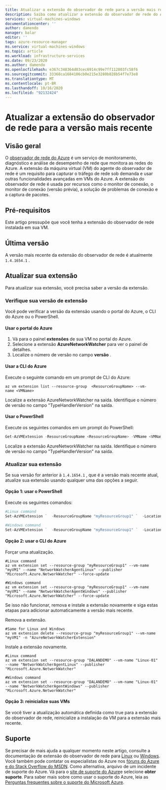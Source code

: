 ```yaml
---
title: Atualizar a extensão do observador de rede para a versão mais recente
description: Saiba como atualizar a extensão do observador de rede do Azure para a versão mais recente.
services: virtual-machines-windows
documentationcenter: ''
author: damendo
manager: balar
editor: ''
tags: azure-resource-manager
ms.service: virtual-machines-windows
ms.topic: article
ms.workload: infrastructure-services
ms.date: 09/23/2020
ms.author: damendo
ms.openlocfilehash: e367c348364d03cec6914c99e7ff112803fc58f6
ms.sourcegitcommit: 33368ca1684106cb0e215e3280b828b54f7e73e8
ms.translationtype: MT
ms.contentlocale: pt-BR
ms.lasthandoff: 10/16/2020
ms.locfileid: "92132424"
---
```

# <a name="update-the-network-watcher-extension-to-the-latest-version"></a>Atualizar a extensão do observador de rede para a versão mais recente

## <a name="overview"></a>Visão geral

O [observador de rede do Azure](../../network-watcher/network-watcher-monitoring-overview.md) é um serviço de monitoramento, diagnóstico e análise de desempenho de rede que monitora as redes do Azure. A extensão da máquina virtual (VM) do agente do observador de rede é um requisito para capturar o tráfego de rede sob demanda e usar outras funcionalidades avançadas em VMs do Azure. A extensão do observador de rede é usada por recursos como o monitor de conexão, o monitor de conexão (versão prévia), a solução de problemas de conexão e a captura de pacotes.

## <a name="prerequisites"></a>Pré-requisitos

Este artigo pressupõe que você tenha a extensão do observador de rede instalada em sua VM.

## <a name="latest-version"></a>Última versão

A versão mais recente da extensão do observador de rede é atualmente `1.4.1654.1` .

## <a name="update-your-extension"></a>Atualizar sua extensão

Para atualizar sua extensão, você precisa saber a versão da extensão.

### <a name="check-your-extension-version"></a>Verifique sua versão de extensão

Você pode verificar a versão da extensão usando o portal do Azure, o CLI do Azure ou o PowerShell.

#### <a name="usetheazureportal"></a>Usar o portal do Azure

1. Vá para o painel **extensões** de sua VM no portal do Azure.
1. Selecione a extensão **AzureNetworkWatcher** para ver o painel de detalhes.
1. Localize o número de versão no campo **versão** .  

#### <a name="use-the-azure-cli"></a>Usar a CLI do Azure

Execute o seguinte comando em um prompt de CLI do Azure:

```azurecli
az vm extension list --resource-group  <ResourceGroupName> --vm-name <VMName>
```

Localize a extensão AzureNetworkWatcher na saída. Identifique o número de versão no campo "TypeHandlerVersion" na saída.  

#### <a name="usepowershell"></a>Usar o PowerShell

Execute os seguintes comandos em um prompt do PowerShell:

```powershell
Get-AzVMExtension -ResourceGroupName <ResourceGroupName> -VMName <VMName>  
```

Localize a extensão AzureNetworkWatcher na saída. Identifique o número de versão no campo "TypeHandlerVersion" na saída.

### <a name="update-your-extension"></a>Atualizar sua extensão

Se sua versão for anterior à `1.4.1654.1` , que é a versão mais recente atual, atualize sua extensão usando qualquer uma das opções a seguir.

#### <a name="option-1-use-powershell"></a>Opção 1: usar o PowerShell

Execute os seguintes comandos:

```powershell
#Linux command
Set-AzVMExtension `  -ResourceGroupName "myResourceGroup1" `  -Location "WestUS" `  -VMName "myVM1" `  -Name "AzureNetworkWatcherExtension" `  -Publisher "Microsoft.Azure.NetworkWatcher" -Type "NetworkWatcherAgentLinux"   

#Windows command
Set-AzVMExtension `  -ResourceGroupName "myResourceGroup1" `  -Location "WestUS" `  -VMName "myVM1" `  -Name "AzureNetworkWatcherExtension" `  -Publisher "Microsoft.Azure.NetworkWatcher" -Type "NetworkWatcherAgentWindows"   
```

#### <a name="option-2-use-the-azure-cli"></a>Opção 2: usar o CLI do Azure

Forçar uma atualização.

```azurecli
#Linux command
az vm extension set --resource-group "myResourceGroup1" --vm-name "myVM1" --name "NetworkWatcherAgentLinux" --publisher "Microsoft.Azure.NetworkWatcher" --force-update

#Windows command
az vm extension set --resource-group "myResourceGroup1" --vm-name "myVM1" --name "NetworkWatcherAgentWindows" --publisher "Microsoft.Azure.NetworkWatcher" --force-update
```

Se isso não funcionar, remova e instale a extensão novamente e siga estas etapas para adicionar automaticamente a versão mais recente.

Remova a extensão.

```azurecli
#Same for Linux and Windows
az vm extension delete --resource-group "myResourceGroup1" --vm-name "myVM1" -n "AzureNetworkWatcherExtension"

```

Instale a extensão novamente.

```azurecli
#Linux command
az vm extension set --resource-group "DALANDEMO" --vm-name "Linux-01" --name "NetworkWatcherAgentLinux" --publisher "Microsoft.Azure.NetworkWatcher"  

#Windows command
az vm extension set --resource-group "DALANDEMO" --vm-name "Linux-01" --name "NetworkWatcherAgentWindows" --publisher "Microsoft.Azure.NetworkWatcher" 

```

#### <a name="option-3-reboot-your-vms"></a>Opção 3: reinicialize suas VMs

Se você tiver a atualização automática definida como true para a extensão do observador de rede, reinicialize a instalação da VM para a extensão mais recente.

## <a name="support"></a>Suporte

Se precisar de mais ajuda a qualquer momento neste artigo, consulte a documentação de extensão do observador de rede para [Linux](./network-watcher-linux.md) ou [Windows](./network-watcher-windows.md). Você também pode contatar os especialistas do Azure nos [fóruns do Azure e do Stack Overflow do MSDN](https://azure.microsoft.com/support/forums/). Como alternativa, arquivo de um incidente de suporte do Azure. Vá para o [site de suporte do Azure](https://azure.microsoft.com/support/options/)e selecione **obter suporte**. Para saber mais sobre como usar o suporte do Azure, leia as [Perguntas frequentes sobre o suporte do Microsoft Azure](https://azure.microsoft.com/support/faq/).